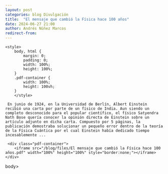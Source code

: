 ```yaml
---
layout: post
categories: blog Divulgación
title:  "El mensaje que cambió la Física hace 100 años"
date: 2024-06-27 21:00
author: Andrés Núñez Marcos
redirect-from:
---
```


    <style>
        body, html {
            margin: 0;
            padding: 0;
            width: 100%;
            height: 100%;
        }
        .pdf-container {
            width: 100%;
            height: 100vh;
        }
        </style>

<body>

     En junio de 1924, en la Universidad de Berlín, Albert Einstein recibió una carta por parte de un físico de India. Aun siendo un completo desconocido para el popular científico, el físico Satyendra Nath Bose quería conocer la opinión directa de Einstein sobre un artículo adjunto en dicha carta. Compuesto por 5 páginas, la publicación demostraba solucionar un pequeño error dentro de la teoría de la Física Cuántica por el cual Einstein había dedicado tiempo incesablemente ... 
     
     <div class="pdf-container">
        <iframe src="/blog/files/El mensaje que cambió la Física hace 100 años.pdf" width="100%" height="100%" style="border:none;"></iframe>
    </div>
</body>body>
